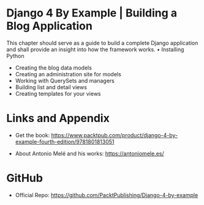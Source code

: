 # Django 4 By Example | Building a Blog Application

This chapter should serve as a guide to build a complete Django application and shall provide an insight into how the framework works.
• Installing Python
* Creating the blog data models
* Creating an administration site for models
* Working with QuerySets and managers
* Building list and detail views
* Creating templates for your views

Links and Appendix
========================================================

- Get the book: https://www.packtpub.com/product/django-4-by-example-fourth-edition/9781801813051

- About Antonio Melé and his works: https://antoniomele.es/

GitHub
========================================================

- Official Repo: https://github.com/PacktPublishing/Django-4-by-example
